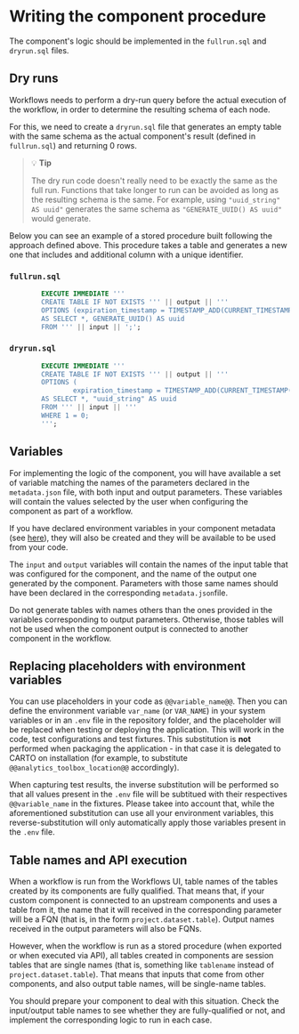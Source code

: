 # Writing the component procedure

The component's logic should be implemented in the `fullrun.sql` and `dryrun.sql` files.

## Dry runs

Workflows needs to perform a dry-run query before the actual execution of the workflow, in order to determine the resulting schema of each node.

For this, we need to create a `dryrun.sql` file that generates an empty table with the same schema as the actual component's result (defined in `fullrun.sql`) and returning 0 rows.

> 💡 **Tip**
>
> The dry run code doesn't really need to be exactly the same as the full run. Functions that take longer to run can be avoided as long as the resulting schema is the same. For example, using `"uuid_string" AS uuid"` generates the same schema as `"GENERATE_UUID() AS uuid"` would generate.

Below you can see an example of a stored procedure built following the approach defined above. This procedure takes a table and generates a new one that includes and additional column with a unique identifier.

### `fullrun.sql`

```sql
        EXECUTE IMMEDIATE '''
        CREATE TABLE IF NOT EXISTS ''' || output || '''
        OPTIONS (expiration_timestamp = TIMESTAMP_ADD(CURRENT_TIMESTAMP(), INTERVAL 30 DAY))
        AS SELECT *, GENERATE_UUID() AS uuid
        FROM ''' || input || ';';
```

### `dryrun.sql`

```sql
        EXECUTE IMMEDIATE '''
        CREATE TABLE IF NOT EXISTS ''' || output || '''
        OPTIONS (
                expiration_timestamp = TIMESTAMP_ADD(CURRENT_TIMESTAMP(), INTERVAL 30 DAY))
        AS SELECT *, "uuid_string" AS uuid
        FROM ''' || input || '''
        WHERE 1 = 0;
        ''';
```

## Variables

For implementing the logic of the component, you will have available a set of variable matching the names of the parameters declared in the `metadata.json` file, with both input and output parameters. These variables will contain the values selected by the user when configuring the component as part of a workflow.

If you have declared environment variables in your component metadata (see [here](./component_metadata.md#cartoenvvars)), they will also be created and they will be available to be used from your code.

The `input` and `output` variables will contain the names of the input table that was configured for the component, and the name of the output one generated by the component. Parameters with those same names should have been declared in the corresponding `metadata.json`file.

Do not generate tables with names others than the ones provided in the variables corresponding to output parameters. Otherwise, those tables will not be used when the component output is connected to another component in the workflow.

## Replacing placeholders with environment variables

You can use placeholders in your code as `@@variable_name@@`. Then you can define the environment variable `var_name` (or `VAR_NAME`) in your system variables or in an `.env` file in the repository folder, and the placeholder will be replaced when testing or deploying the application. This will work in the code, test configurations and test fixtures. This substitution is **not** performed when packaging the application - in that case it is delegated to CARTO on installation (for example, to substitute `@@analytics_toolbox_location@@` accordingly).

When capturing test results, the inverse substitution will be performed so that all values present in the `.env` file will be subtitued with their respectives `@@variable_name` in the fixtures. Please takee into account that, while the aforementioned substitution can use all your environment variables, this reverse-substitution will only automatically apply those variables present in the `.env` file.


## Table names and API execution

When a workflow is run from the Workflows UI, table names of the tables created by its components are fully qualified. That means that, if your custom component is connected to an upstream components and uses a table from it, the name that it will received in the corresponding parameter will be a FQN (that is, in the form `project.dataset.table`). Output names received in the output parameters will also be FQNs.

However, when the workflow is run as a stored procedure (when exported or when executed via API), all tables created in components are session tables that are single names (that is, something like `tablename` instead of `project.dataset.table`). That means that inputs that come from other components, and also output table names, will be single-name tables.

You should prepare your component to deal with this situation. Check the input/output table names to see whether they are fully-qualified or not, and implement the corresponding logic to run in each case.
